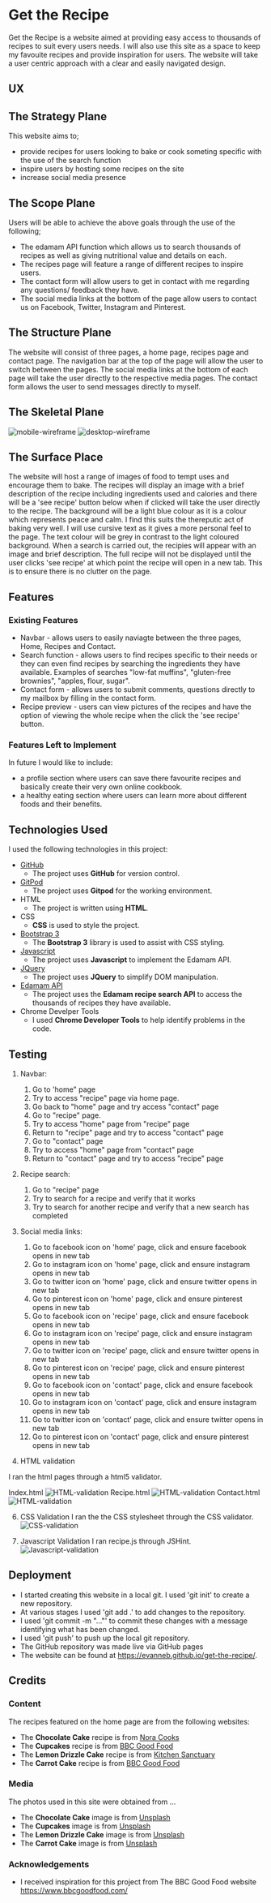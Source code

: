 # Get the Recipe

Get the Recipe is a website aimed at providing easy access to thousands of recipes to suit every users needs. I will also use this site as a space to keep my favouite recipes and provide inspiration for users. 
The website will take a user centric approach with a clear and easily navigated design. 
 
## UX

## The Strategy Plane
This website aims to;
- provide recipes for users looking to bake or cook someting specific with the use of the search function
- inspire users by hosting some recipes on the site
- increase social media presence 

## The Scope Plane
Users will be able to achieve the above goals through the use of the following;
- The edamam API function which allows us to search thousands of recipes as well as giving nutritional value and details on each.
- The recipes page will feature a range of different recipes to inspire users.
- The contact form will allow users to get in contact with me regarding any questions/ feedback they have.
- The social media links at the bottom of the page allow users to contact us on Facebook, Twitter, Instagram and Pinterest.

## The Structure Plane
The website will consist of three pages, a home page, recipes page and contact page.
The navigation bar at the top of the page will allow the user to switch between the pages. 
The social media links at the bottom of each page will take the user directly to the respective media pages.
The contact form allows the user to send messages directly to myself.

## The Skeletal Plane
![mobile-wireframe](https://evanneb.github.io/get-the-recipe/assets/images/mobile-wireframe.png)
![desktop-wireframe](https://evanneb.github.io/get-the-recipe/assets/images/desktop-wireframe.png)

## The Surface Place
The website will host a range of images of food to tempt uses and encourage them to bake. The recipes will display an image with a brief description of the recipe including ingredients used and calories and there will be a 'see recipe' button below when if clicked will take the user directly to the recipe.
The background will be a light blue colour as it is a colour which represents peace and calm. I find this suits the thereputic act of baking very well. 
I will use cursive text as it gives a more personal feel to the page. The text colour will be grey in contrast to the light coloured background.
When a search is carried out, the recipies will appear with an image and brief description. The full recipe will not be displayed until the user clicks 'see recipe' at which point the recipe will open in a new tab. This is to ensure there is no clutter on the page.


## Features
 
### Existing Features
- Navbar - allows users to easily naviagte between the three pages, Home, Recipes and Contact.
- Search function - allows users to find recipes specific to their needs or they can even find recipes by searching the ingredients they have available. Examples of searches "low-fat muffins", "gluten-free brownies", "apples, flour, sugar". 
- Contact form - allows users to submit comments, questions directly to my mailbox by filling in the contact form. 
- Recipe preview - users can view pictures of the recipes and have the option of viewing the whole recipe when the click the 'see recipe' button.  

### Features Left to Implement
In future I would like to include:
- a profile section where users can save there favourite recipes and basically create their very own online cookbook.
- a healthy eating section where users can learn more about different foods and their benefits.

## Technologies Used
I used the following technologies in this project: 

- [GitHub](https://github.com/)
    - The project uses **GitHub** for version control.
- [GitPod](https://gitpod.io/)
    - The project uses **Gitpod** for the working environment.
- HTML
    - The project is written using **HTML**.
- CSS
    - **CSS** is used to style the project.
- [Bootstrap 3](https://getbootstrap.com/)
    - The  **Bootstrap 3** library is used to assist with CSS styling. 
- [Javascript](https://javascript.com)
    - The project uses **Javascript** to implement the Edamam API.
- [JQuery](https://jquery.com)
    - The project uses **JQuery** to simplify DOM manipulation.
- [Edamam API](https://www.edamam.com/)
    - The project uses the **Edamam recipe search API** to access the thousands of recipes they have available.
- Chrome Develper Tools
    - I used **Chrome Developer Tools** to help identify problems in the code.


## Testing

1. Navbar:
    1. Go to 'home" page 
    2. Try to access "recipe" page via home page.
    3. Go back to "home" page and try access "contact" page
    4. Go to "recipe" page.
    5. Try to access "home" page from "recipe" page
    6. Return to "recipe" page and try to access "contact" page
    7. Go to "contact" page
    8. Try to access "home" page from "contact" page
    9. Return to "contact" page and try to access "recipe" page

2. Recipe search:
    1. Go to "recipe" page
    2. Try to search for a recipe and verify that it works
    3. Try to search for another recipe and verify that a new search has completed

3. Social media links:
    1. Go to facebook icon on 'home' page, click and ensure facebook opens in new tab
    2. Go to instagram icon on 'home' page, click and ensure instagram opens in new tab
    3. Go to twitter icon on 'home' page, click and ensure twitter opens in new tab
    4. Go to pinterest icon on 'home' page, click and ensure pinterest opens in new tab
    5. Go to facebook icon on 'recipe' page, click and ensure facebook opens in new tab
    6. Go to instagram icon on 'recipe' page, click and ensure instagram opens in new tab
    7. Go to twitter icon on 'recipe' page, click and ensure twitter opens in new tab
    8. Go to pinterest icon on 'recipe' page, click and ensure pinterest opens in new tab
    9. Go to facebook icon on 'contact' page, click and ensure facebook opens in new tab
    10. Go to instagram icon on 'contact' page, click and ensure instagram opens in new tab
    11. Go to twitter icon on 'contact' page, click and ensure twitter opens in new tab
    12. Go to pinterest icon on 'contact' page, click and ensure pinterest opens in new tab
 
 4. HTML validation

I ran the html pages through a html5 validator.

Index.html
![HTML-validation](https://evanneb.github.io/get-the-recipe/assets/images/index.html-validation.png)
Recipe.html 
![HTML-validation](https://evanneb.github.io/get-the-recipe/assets/images/recipe.html-validation.png)
Contact.html
![HTML-validation](https://evanneb.github.io/get-the-recipe/assets/images/contact.html-validation.png)

 6. CSS Validation
  I ran the the CSS stylesheet through the CSS validator. 
![CSS-validation](https://evanneb.github.io/get-the-recipe/assets/images/style.css-validation.png)

7. Javascript Validation
I ran recipe.js through JSHint.
![Javascript-validation](https://evanneb.github.io/get-the-recipe/assets/images/js-validation.png)

## Deployment

- I started creating this website in a local git. I used 'git init' to create a new repository.
- At various stages I used 'git add .' to add changes to the repository.
- I used 'git commit -m "..."' to commit these changes with a message identifying what has been changed.
- I used 'git push' to push up the local git repository. 
- The GitHub repository was made live via GitHub pages
- The website can be found at https://evanneb.github.io/get-the-recipe/.


## Credits

### Content
The recipes featured on the home page are from the following websites:
- The **Chocolate Cake** recipe is from [Nora Cooks](https://www.noracooks.com/vegan-chocolate-cake/)
- The **Cupcakes** recipe is from [BBC Good Food](https://www.bbcgoodfood.com/recipes/vegan-cupcakes)
- The **Lemon Drizzle Cake** recipe is from [Kitchen Sanctuary](https://www.kitchensanctuary.com/vegan-lemon-drizzle-cake/)
- The **Carrot Cake** recipe is from [BBC Good Food](https://www.bbcgoodfood.com/recipes/vegan-carrot-cake)

### Media
  The photos used in this site were obtained from ...
- The **Chocolate Cake** image is from [Unsplash](https://unsplash.com/photos/Id8BO472TbY)
- The **Cupcakes** image is from [Unsplash](https://unsplash.com/photos/MKBoRZEGeiM)
- The **Lemon Drizzle Cake** image is from [Unsplash](https://unsplash.com/photos/-Qe0rpF2ThY)
- The **Carrot Cake** image is from [Unsplash](https://unsplash.com/photos/79bdGHMW_O0)

### Acknowledgements

- I received inspiration for this project from The BBC Good Food website https://www.bbcgoodfood.com/

